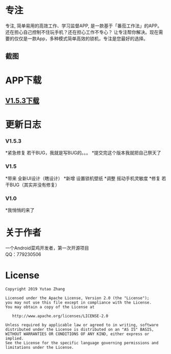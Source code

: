 # 专注
专注, 简单易用的高效工作、学习监督APP, 是一款基于「番茄工作法」的APP。
还在担心自己控制不住玩手机？还在担心工作不专心？
让专注帮你解决。现在需要的仅仅是一款App，多种模式简单高效的锁机，专注是您最好的选择。
## 截图
# APP下载
## [V1.5.3下载](https://www.coolapk.com/apk/222893)

# 更新日志
### V1.5.3
*紧急修复 若干BUG，我就是写BUG的。。。
*提交完这个版本我就把自己祭天了
### V1.5
*带来 全新UI设计（瞎设计）
*新增 设置锁机壁纸
*调整 摇动手机灵敏度
*修复 若干BUG（其实并没有修复）
### V1.0
*我悄悄的来了

# 关于作者
一个Android菜鸡开发者，第一次开源项目  
QQ：779230506
# License
```
Copyright 2019 Yutao Zhang

Licensed under the Apache License, Version 2.0 (the "License");
you may not use this file except in compliance with the License.
You may obtain a copy of the License at

   http://www.apache.org/licenses/LICENSE-2.0

Unless required by applicable law or agreed to in writing, software
distributed under the License is distributed on an "AS IS" BASIS,
WITHOUT WARRANTIES OR CONDITIONS OF ANY KIND, either express or implied.
See the License for the specific language governing permissions and
limitations under the License.
```




